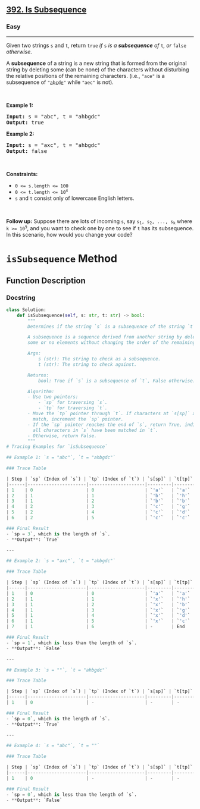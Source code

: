 <h2><a href="https://leetcode.com/problems/is-subsequence">392. Is Subsequence</a></h2><h3>Easy</h3><hr><p>Given two strings <code>s</code> and <code>t</code>, return <code>true</code><em> if </em><code>s</code><em> is a <strong>subsequence</strong> of </em><code>t</code><em>, or </em><code>false</code><em> otherwise</em>.</p>

<p>A <strong>subsequence</strong> of a string is a new string that is formed from the original string by deleting some (can be none) of the characters without disturbing the relative positions of the remaining characters. (i.e., <code>&quot;ace&quot;</code> is a subsequence of <code>&quot;<u>a</u>b<u>c</u>d<u>e</u>&quot;</code> while <code>&quot;aec&quot;</code> is not).</p>

<p>&nbsp;</p>
<p><strong class="example">Example 1:</strong></p>
<pre><strong>Input:</strong> s = "abc", t = "ahbgdc"
<strong>Output:</strong> true
</pre><p><strong class="example">Example 2:</strong></p>
<pre><strong>Input:</strong> s = "axc", t = "ahbgdc"
<strong>Output:</strong> false
</pre>
<p>&nbsp;</p>
<p><strong>Constraints:</strong></p>

<ul>
	<li><code>0 &lt;= s.length &lt;= 100</code></li>
	<li><code>0 &lt;= t.length &lt;= 10<sup>4</sup></code></li>
	<li><code>s</code> and <code>t</code> consist only of lowercase English letters.</li>
</ul>

<p>&nbsp;</p>
<strong>Follow up:</strong> Suppose there are lots of incoming <code>s</code>, say <code>s<sub>1</sub>, s<sub>2</sub>, ..., s<sub>k</sub></code> where <code>k &gt;= 10<sup>9</sup></code>, and you want to check one by one to see if <code>t</code> has its subsequence. In this scenario, how would you change your code?

# `isSubsequence` Method

## Function Description

### **Docstring**
```python
class Solution:
    def isSubsequence(self, s: str, t: str) -> bool:
        """
        Determines if the string `s` is a subsequence of the string `t`.

        A subsequence is a sequence derived from another string by deleting 
        some or no elements without changing the order of the remaining elements.

        Args:
            s (str): The string to check as a subsequence.
            t (str): The string to check against.

        Returns:
            bool: True if `s` is a subsequence of `t`, False otherwise.

        Algorithm:
        - Use two pointers:
            - `sp` for traversing `s`.
            - `tp` for traversing `t`.
        - Move the `tp` pointer through `t`. If characters at `s[sp]` and `t[tp]`
          match, increment the `sp` pointer.
        - If the `sp` pointer reaches the end of `s`, return True, indicating
          all characters in `s` have been matched in `t`.
        - Otherwise, return False.
        """
# Tracing Examples for `isSubsequence`

## Example 1: `s = "abc"`, `t = "ahbgdc"`

### Trace Table

| Step | `sp` (Index of `s`) | `tp` (Index of `t`) | `s[sp]` | `t[tp]` | Match? | Action                       |
|------|----------------------|---------------------|---------|---------|--------|------------------------------|
| 1    | 0                    | 0                   | `'a'`   | `'a'`   | Yes    | Increment `sp` and `tp`      |
| 2    | 1                    | 1                   | `'b'`   | `'h'`   | No     | Increment `tp`               |
| 3    | 1                    | 2                   | `'b'`   | `'b'`   | Yes    | Increment `sp` and `tp`      |
| 4    | 2                    | 3                   | `'c'`   | `'g'`   | No     | Increment `tp`               |
| 5    | 2                    | 4                   | `'c'`   | `'d'`   | No     | Increment `tp`               |
| 6    | 2                    | 5                   | `'c'`   | `'c'`   | Yes    | Increment `sp` and `tp`      |

### Final Result
- `sp = 3`, which is the length of `s`.
- **Output**: `True`

---

## Example 2: `s = "axc"`, `t = "ahbgdc"`

### Trace Table

| Step | `sp` (Index of `s`) | `tp` (Index of `t`) | `s[sp]` | `t[tp]` | Match? | Action                       |
|------|----------------------|---------------------|---------|---------|--------|------------------------------|
| 1    | 0                    | 0                   | `'a'`   | `'a'`   | Yes    | Increment `sp` and `tp`      |
| 2    | 1                    | 1                   | `'x'`   | `'h'`   | No     | Increment `tp`               |
| 3    | 1                    | 2                   | `'x'`   | `'b'`   | No     | Increment `tp`               |
| 4    | 1                    | 3                   | `'x'`   | `'g'`   | No     | Increment `tp`               |
| 5    | 1                    | 4                   | `'x'`   | `'d'`   | No     | Increment `tp`               |
| 6    | 1                    | 5                   | `'x'`   | `'c'`   | No     | Increment `tp`               |
| 7    | 1                    | 6                   | -       | End     | -      | Exit loop                    |

### Final Result
- `sp = 1`, which is less than the length of `s`.
- **Output**: `False`

---

## Example 3: `s = ""`, `t = "ahbgdc"`

### Trace Table

| Step | `sp` (Index of `s`) | `tp` (Index of `t`) | `s[sp]` | `t[tp]` | Match? | Action                       |
|------|----------------------|---------------------|---------|---------|--------|------------------------------|
| 1    | 0                    | -                   | -       | -       | -      | No characters to process     |

### Final Result
- `sp = 0`, which is the length of `s`.
- **Output**: `True`

---

## Example 4: `s = "abc"`, `t = ""`

### Trace Table

| Step | `sp` (Index of `s`) | `tp` (Index of `t`) | `s[sp]` | `t[tp]` | Match? | Action                       |
|------|----------------------|---------------------|---------|---------|--------|------------------------------|
| 1    | 0                    | -                   | -       | -       | -      | No characters in `t`         |

### Final Result
- `sp = 0`, which is less than the length of `s`.
- **Output**: `False`
